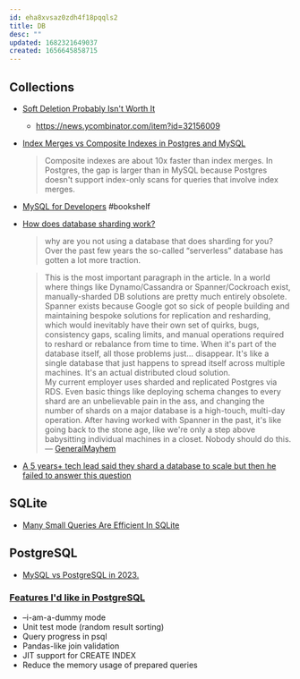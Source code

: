 ```yaml
---
id: eha8xvsaz0zdh4f18pqqls2
title: DB
desc: ""
updated: 1682321649037
created: 1656645858715
---
```


## Collections

- [Soft Deletion Probably Isn't Worth It](https://brandur.org/soft-deletion)
  - https://news.ycombinator.com/item?id=32156009
- [Index Merges vs Composite Indexes in Postgres and MySQL](https://sirupsen.com/index-merges)
  > Composite indexes are about 10x faster than index merges. In Postgres, the gap is larger than in MySQL because Postgres doesn't support index-only scans for queries that involve index merges.
- [MySQL for Developers](https://planetscale.com/courses/mysql-for-developers/introduction/course-introduction) #bookshelf
- [How does database sharding work?](https://planetscale.com/blog/how-does-database-sharding-work)

  > why are you not using a database that does sharding for you? Over the past few years the so-called “serverless” database has gotten a lot more traction.

  > This is the most important paragraph in the article. In a world where things like Dynamo/Cassandra or Spanner/Cockroach exist, manually-sharded DB solutions are pretty much entirely obsolete. Spanner exists because Google got so sick of people building and maintaining bespoke solutions for replication and resharding, which would inevitably have their own set of quirks, bugs, consistency gaps, scaling limits, and manual operations required to reshard or rebalance from time to time. When it's part of the database itself, all those problems just... disappear. It's like a single database that just happens to spread itself across multiple machines. It's an actual distributed cloud solution.  
  > My current employer uses sharded and replicated Postgres via RDS. Even basic things like deploying schema changes to every shard are an unbelievable pain in the ass, and changing the number of shards on a major database is a high-touch, multi-day operation. After having worked with Spanner in the past, it's like going back to the stone age, like we're only a step above babysitting individual machines in a closet. Nobody should do this. — [GeneralMayhem](https://news.ycombinator.com/item?id=35478332)

- [A 5 years+ tech lead said they shard a database to scale but then he failed to answer this question](https://iorilan.medium.com/a-5-years-tech-lead-said-they-shard-a-database-to-scale-but-then-he-failed-to-answer-this-question-8be39115dcb0)

## SQLite

- [Many Small Queries Are Efficient In SQLite](https://www.sqlite.org/np1queryprob.html)

## PostgreSQL

- [MySQL vs PostgreSQL in 2023.](https://dbconvert.com/blog/mysql-vs-postgresql/)

### [Features I'd like in PostgreSQL](https://gilslotd.com/blog/features_id_postgresql)

- –i-am-a-dummy mode
- Unit test mode (random result sorting)
- Query progress in psql
- Pandas-like join validation
- JIT support for CREATE INDEX
- Reduce the memory usage of prepared queries
